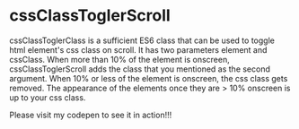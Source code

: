 # cssClassToglerScroll

cssClassToglerClass is a sufficient ES6 class that can be used to toggle html element's css class on scroll.
It has two parameters element and cssClass.
When more than 10% of the element is onscreen, cssClassToglerScroll adds the class that you mentioned as the second argument. 
When 10% or less of the element is onscreen, the css class gets removed. The appearance of the elements once they are > 10% onscreen is
up to your css class.

  Please visit my codepen to see it in action!!!
